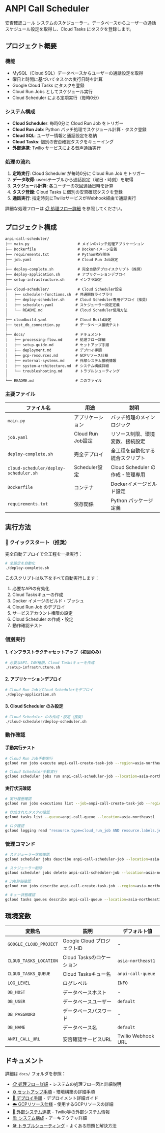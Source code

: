# ANPI Call Scheduler

安否確認コール システムのスケジューラー。データベースからユーザーの通話スケジュール設定を取得し、Cloud Tasks にタスクを登録します。

## プロジェクト概要

### 機能

- MySQL（Cloud SQL）データベースからユーザーの通話設定を取得
- 曜日と時間に基づいてタスクの実行日時を計算
- Google Cloud Tasks にタスクを登録
- Cloud Run Jobs としてスケジュール実行
- Cloud Scheduler による定期実行（毎時0分）

### システム構成

- **Cloud Scheduler**: 毎時0分に Cloud Run Job をトリガー
- **Cloud Run Job**: Python バッチ処理でスケジュール計算・タスク登録
- **Cloud SQL**: ユーザー情報と通話設定を格納
- **Cloud Tasks**: 個別の安否確認タスクをキューイング
- **外部連携**: Twilio サービスによる音声通話実行

### 処理の流れ

1. **定時実行**: Cloud Scheduler が毎時0分に Cloud Run Job をトリガー
2. **データ取得**: usersテーブルから通話設定（曜日・時刻）を取得
3. **スケジュール計算**: 各ユーザーの次回通話日時を計算
4. **タスク登録**: Cloud Tasks に個別の安否確認タスクを登録
5. **通話実行**: 指定時刻にTwilioサービスがWebhook経由で通話実行

詳細な処理フローは [📋 処理フロー詳細](docs/processing-flow.md) を参照してください。

## プロジェクト構成

```
anpi-call-scheduler/
├── main.py                      # メインのバッチ処理アプリケーション
├── Dockerfile                   # Dockerイメージ定義
├── requirements.txt             # Python依存関係
├── job.yaml                     # Cloud Run Job設定
│
├── deploy-complete.sh           # 完全自動デプロイスクリプト（推奨）
├── deploy-application.sh        # アプリケーションデプロイ
├── setup-infrastructure.sh     # インフラ設定
│
├── cloud-scheduler/             # Cloud Scheduler設定
│   ├── scheduler-functions.sh  # 共通関数ライブラリ
│   ├── deploy-scheduler.sh     # Cloud Scheduler専用デプロイ（推奨）
│   ├── scheduler.yaml          # スケジューラー設定定義
│   └── README.md               # Cloud Scheduler使用方法
│
├── cloudbuild.yaml             # Cloud Build設定
├── test_db_connection.py       # データベース接続テスト
│
├── docs/                       # ドキュメント
│   ├── processing-flow.md      # 処理フロー詳細
│   ├── setup-guide.md          # セットアップ手順
│   ├── deployment.md           # デプロイ手順
│   ├── gcp-resources.md        # GCPリソース仕様
│   ├── external-systems.md     # 外部システム接続情報
│   ├── system-architecture.md  # システム構成詳細
│   └── troubleshooting.md      # トラブルシューティング
│
└── README.md                   # このファイル
```

### 主要ファイル

| ファイル名 | 用途 | 説明 |
|-----------|------|------|
| `main.py` | アプリケーション | バッチ処理のメインロジック |
| `job.yaml` | Cloud Run Job設定 | リソース制限、環境変数、接続設定 |
| `deploy-complete.sh` | 完全デプロイ | 全工程を自動化する統合スクリプト |
| `cloud-scheduler/deploy-scheduler.sh` | Scheduler設定 | Cloud Scheduler の作成・管理専用 |
| `Dockerfile` | コンテナ | Dockerイメージビルド設定 |
| `requirements.txt` | 依存関係 | Python パッケージ定義 |

## 実行方法

### 🚀 クイックスタート（推奨）

完全自動デプロイで全工程を一括実行：

```bash
# 全設定を自動化
./deploy-complete.sh
```

このスクリプトは以下をすべて自動実行します：
1. 必要なAPIの有効化
2. Cloud Tasksキューの作成
3. Docker イメージのビルド・プッシュ
4. Cloud Run Job のデプロイ
5. サービスアカウント権限の設定
6. Cloud Scheduler の作成・設定
7. 動作確認テスト

### 個別実行

#### 1. インフラストラクチャセットアップ（初回のみ）

```bash
# 必要なAPI、IAM権限、Cloud Tasksキューを作成
./setup-infrastructure.sh
```

#### 2. アプリケーションデプロイ

```bash
# Cloud Run JobとCloud Schedulerをデプロイ
./deploy-application.sh
```

#### 3. Cloud Scheduler のみ設定

```bash
# Cloud Scheduler のみ作成・設定（推奨）
./cloud-scheduler/deploy-scheduler.sh
```

### 動作確認

#### 手動実行テスト

```bash
# Cloud Run Job手動実行
gcloud run jobs execute anpi-call-create-task-job --region=asia-northeast1

# Cloud Scheduler手動実行
gcloud scheduler jobs run anpi-call-scheduler-job --location=asia-northeast1
```

#### 実行状況確認

```bash
# 実行履歴確認
gcloud run jobs executions list --job=anpi-call-create-task-job --region=asia-northeast1 --limit=5

# 作成されたタスクの確認
gcloud tasks list --queue=anpi-call-queue --location=asia-northeast1

# ログ確認
gcloud logging read "resource.type=cloud_run_job AND resource.labels.job_name=anpi-call-create-task-job" --limit=20
```

### 管理コマンド

```bash
# スケジューラー状態確認
gcloud scheduler jobs describe anpi-call-scheduler-job --location=asia-northeast1

# スケジューラー削除
gcloud scheduler jobs delete anpi-call-scheduler-job --location=asia-northeast1

# Job詳細確認
gcloud run jobs describe anpi-call-create-task-job --region=asia-northeast1

# キュー状態確認
gcloud tasks queues describe anpi-call-queue --location=asia-northeast1
```

## 環境変数

| 変数名 | 説明 | デフォルト値 |
|--------|------|-------------|
| `GOOGLE_CLOUD_PROJECT` | Google Cloud プロジェクトID | - |
| `CLOUD_TASKS_LOCATION` | Cloud Tasksのロケーション | `asia-northeast1` |
| `CLOUD_TASKS_QUEUE` | Cloud Tasksキュー名 | `anpi-call-queue` |
| `LOG_LEVEL` | ログレベル | `INFO` |
| `DB_HOST` | データベースホスト | - |
| `DB_USER` | データベースユーザー | `default` |
| `DB_PASSWORD` | データベースパスワード | - |
| `DB_NAME` | データベース名 | `default` |
| `ANPI_CALL_URL` | 安否確認サービスURL | Twilio Webhook URL |

## ドキュメント

詳細は `docs/` フォルダを参照：

- [📋 処理フロー詳細](docs/processing-flow.md) - システムの処理フロー図と詳細説明
- [⚙️ セットアップ手順](docs/setup-guide.md) - 環境構築の詳細手順
- [🚀 デプロイ手順](docs/deployment.md) - デプロイメント詳細ガイド
- [☁️ GCPリソース仕様](docs/gcp-resources.md) - 使用するGCPリソースの詳細
- [🔗 外部システム連携](docs/external-systems.md) - Twilio等の外部システム情報
- [🏗️ システム構成](docs/system-architecture.md) - アーキテクチャ詳細
- [🛠️ トラブルシューティング](docs/troubleshooting.md) - よくある問題と解決方法